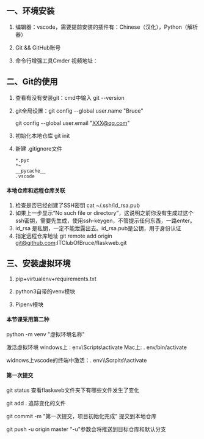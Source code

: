 ## 一、环境安装

1. 编辑器：vscode，需要提前安装的插件有：Chinese（汉化），Python（解析器）

2. Git && GitHub账号

3. 命令行增强工具Cmder  视频地址：

   

## 二、Git的使用

1. 查看有没有安装git：cmd中输入 git --version

2. git全局设置：git config --global user.name "Bruce"  

   git config --global user.email "XXX@qq.com"

3. 初始化本地仓库 git init

4. 新建 .gitignore文件 

   ```
   *.pyc
   *~
   __pycache__
   .vscode
   ```

   

#### 本地仓库和远程仓库关联

1. 检查是否已经创建了SSH密钥  cat ~/.ssh/id_rsa.pub 
2. 如果上一步显示“No such file or directory”，这说明之前你没有生成过这个ssh密钥，需要先生成，使用ssh-keygen，不管提示任何东西，一路enter。
3. id_rsa 是私钥，一定不能泄露出去。id_rsa.pub是公钥，用于身份认证
4. 指定远程仓库地址  git remote add origin git@github.com:ITClubOfBruce/flaskweb.git



## 三、安装虚拟环境

1. pip+virtualenv+requirements.txt

2. python3自带的venv模块

3. Pipenv模块

   

#### 本节课采用第二种

python -m venv "虚拟环境名称"

激活虚拟环境   windows上 : env\Scripts\activate    Mac上:  . env/bin/activate

widnows上vscode的终端中激活：. env\\\Scrpits\\\activate



#### 第一次提交

git status   查看flaskweb文件夹下有哪些文件发生了变化

git add . 追踪变化的文件

git commit -m "第一次提交，项目初始化完成"   提交到本地仓库

git push -u origin master        "-u"参数会将推送到目标仓库和默认分支














